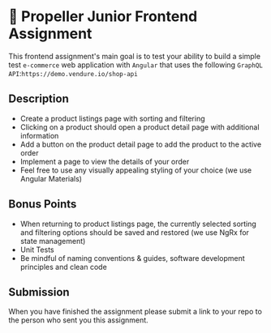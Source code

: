 # 🚀 Propeller Junior Frontend Assignment

This frontend assignment's main goal is to test your ability to build a simple test `e-commerce` web application with `Angular` that
uses the following `GraphQL API`:`https://demo.vendure.io/shop-api`

## Description

- Create a product listings page with sorting and filtering
- Clicking on a product should open a product detail page with additional information
- Add a button on the product detail page to add the product to the active order
- Implement a page to view the details of your order
- Feel free to use any visually appealing styling of your choice (we use Angular Materials)

## Bonus Points

- When returning to product listings page, the currently selected sorting and filtering options should be saved and restored (we use NgRx for state management)
- Unit Tests
- Be mindful of naming conventions & guides, software development principles and clean code

## Submission

When you have finished the assignment please submit a link to your repo to the person who sent you this assignment.
